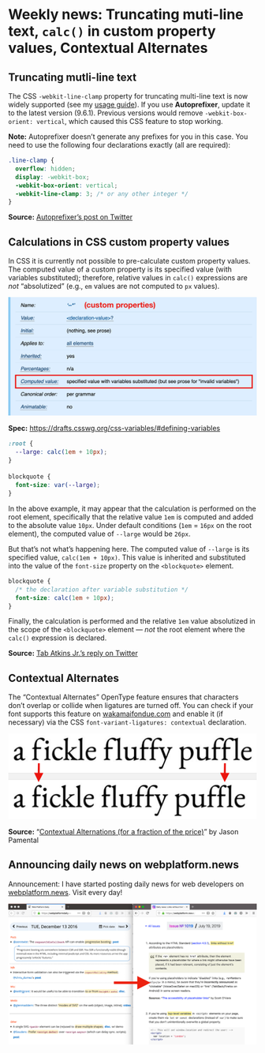 # Weekly news: Truncating muti-line text, `calc()` in custom property values, Contextual Alternates

## Truncating mutli-line text

The CSS `-webkit-line-clamp` property for truncating multi-line text is now widely supported (see my [usage guide](/issues/2019-05-17)). If you use **Autoprefixer**, update it to the latest version (9.6.1). Previous versions would remove `-webkit-box-orient: vertical`, which caused this CSS feature to stop working.

**Note:** Autoprefixer doesn’t generate any prefixes for you in this case. You need to use the following four declarations exactly (all are required):

```css
.line-clamp {
  overflow: hidden;
  display: -webkit-box;
  -webkit-box-orient: vertical;
  -webkit-line-clamp: 3; /* or any other integer */
}
```

**Source:** [Autoprefixer’s post on Twitter](https://mobile.twitter.com/Autoprefixer/status/1147505748261396480)

## Calculations in CSS custom property values

In CSS it is currently not possible to pre-calculate custom property values. The computed value of a custom property is its specified value (with variables substituted); therefore, relative values in `calc()` expressions are _not_ “absolutized” (e.g., `em` values are not computed to `px` values).

![](/media/css-custom-properties.png)

**Spec:** https://drafts.csswg.org/css-variables/#defining-variables

```css
:root {
  --large: calc(1em + 10px);
}

blockquote {
  font-size: var(--large);
}
```

In the above example, it may appear that the calculation is performed on the root element, specifically that the relative value `1em` is computed and added to the absolute value `10px`. Under default conditions (`1em` = `16px` on the root element), the computed value of `--large` would be `26px`.

But that’s not what’s happening here. The computed value of `--large` is its specified value, `calc(1em + 10px)`. This value is inherited and substituted into the value of the `font-size` property on the `<blockquote>` element.

```css
blockquote {
  /* the declaration after variable substitution */
  font-size: calc(1em + 10px);
}
```

Finally, the calculation is performed and the relative `1em` value absolutized in the scope of the `<blockquote>` element — _not_ the root element where the `calc()` expression is declared.

**Source:** [Tab Atkins Jr.’s reply on Twitter](https://mobile.twitter.com/tabatkins/status/1153515846670512128)

## Contextual Alternates

The “Contextual Alternates” OpenType feature ensures that characters don’t overlap or collide when ligatures are turned off. You can check if your font supports this feature on [wakamaifondue.com](https://wakamaifondue.com/) and enable it (if necessary) via the CSS `font-variant-ligatures: contextual` declaration.

![](/media/contextual-alternates.png)

**Source:** “[Contextual Alternations (for a fraction of the price)](https://rwt.io/typography-tips/contextual-alternations-fraction-price)” by Jason Pamental

## Announcing daily news on webplatform.news

Announcement: I have started posting daily news for web developers on [webplatform.news](https://webplatform.news). Visit every day!

![](/media/web-platform-daily-vs-news.png)
